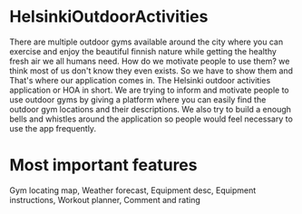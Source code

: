 # HelsinkiOutdoorActivities
There are multiple outdoor gyms available around the city where you can exercise and enjoy the beautiful finnish nature while getting the healthy fresh air we all humans need.  How do we motivate people to use them? we think most of us don't know they even exists. So we have to show them and That's where our application comes in. The Helsinki outdoor activities application or HOA in short. We are trying to inform and motivate people to use outdoor gyms by giving a platform where you can easily find the outdoor gym locations and their descriptions. We also try to build a enough bells and whistles around the application so people would feel necessary to use the app frequently.
# Most important features
Gym locating map, Weather forecast, Equipment desc, Equipment instructions, Workout planner, Comment and rating

